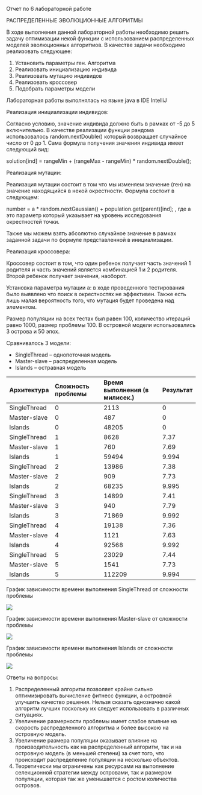 ﻿Отчет по 6 лабораторной работе

РАСПРЕДЕЛЕННЫЕ ЭВОЛЮЦИОННЫЕ АЛГОРИТМЫ

В ходе выполнения данной лабораторной работы необходимо решить задачу оптимизации некой функции с использованием распределенных моделей эволюционных алгоритмов. В качестве задачи необходимо реализовать следующее:

1. Установить параметры ген. Алгоритма 
1. Реализовать инициализацию индивида 
1. Реализовать мутацию индивидов 
1. Реализовать кроссовер 
1. Подобрать параметры модели 

Лабораторная работы выполнялась на языке java в IDE IntelliJ

Реализация инициализации индивидов:

Согласно условию, значение индивида должно быть в рамках от -5 до 5 включительно. В качестве реализации функции рандома использовалось random.nextDouble() который возвращает случайное число от 0 до 1. Сама формула получения значения индивида имеет следующий вид:

solution[ind] = rangeMin + (rangeMax - rangeMin) \* random.nextDouble();

Реализация мутации:

Реализация мутации состоит в том что мы изменяем значение (ген) на значение находящийся в некой окрестности. Формула состоит в следующем:

number = a \* random.nextGaussian() + population.get(parent)[ind]; , где а это параметр который указывает на уровень исследования окрестностей точки. 

Также мы можем взять абсолютно случайное значение в рамках заданной задачи по формуле представленной в инициализации. 

Реализация кроссовера:

Кроссовер состоит в том, что один ребенок получает часть значений 1 родителя и часть значений является комбинацией 1 и 2 родителя. Второй ребенок получает значения, наоборот. 

Установка параметра мутации a: в ходе проведенного тестирования было выявлено что поиск в окрестностях не эффективен.   Также есть лишь малая вероятность того, что мутация будет проведена над элементом. 

Размер популяции на всех тестах был равен 100, количество итераций равно 1000, размер проблемы 100. В островной модели использовались 3 острова и 50 эпох. 

Сравнивалось 3 модели:

- SingleThread – однопоточная модель 
- Master-slave – распределенная модель 
- Islands – остравная модель

|Архитектура|Сложность проблемы|Время выполнения (в милисек.)|Результат|
| :- | :- | :- | :- |
|SingleThread|0|2113|0|
|Master-slave|0|487|0|
|Islands|0|48205|0|
|SingleThread|1|8628|7\.37|
|Master-slave|1|760|7\.69|
|Islands|1|59494|9\.994|
|SingleThread|2|13986|7\.38|
|Master-slave|2|909|7\.73|
|Islands|2|68235|9\.995|
|SingleThread|3|14899|7\.41|
|Master-slave|3|940|7\.79|
|Islands|3|71869|9\.992|
|SingleThread|4|19138|7\.36|
|Master-slave|4|1121|7\.63|
|Islands|4|92568|9\.992|
|SingleThread|5|23029|7\.44|
|Master-slave|5|1541|7\.73|
|Islands|5|112209|9\.994|

График зависимости времени выполнения SingleThread от сложности проблемы

![](Aspose.Words.97b7b464-942a-4aaa-aebf-d5362d36d694.001.png)










График зависимости времени выполнения Master-slave от сложности проблемы

![](Aspose.Words.97b7b464-942a-4aaa-aebf-d5362d36d694.002.png)

График зависимости времени выполнения Islands от сложности проблемы

![](Aspose.Words.97b7b464-942a-4aaa-aebf-d5362d36d694.003.png)

Ответы на вопросы:

1. Распределенный алгоритм позволяет крайне сильно оптимизировать вычисление фитнесс функции, а островной улучшить качество решения. Нельзя сказать однозначно какой алгоритм лучших поскольку их следует использовать в различных ситуациях. 
1. Увеличение размерности проблемы имеет слабое влияние на скорость распределенного алгоритма и более высокою на островную модель. 
1. Увеличение размера популяции оказывает влияние на производительность как на распределенный алгоритм, так и на островную модель (в меньшей степени) за счет того, что происходит распределение популяции на несколько объектов.  
1. Теоретически мы ограничены как ресурсами на выполнение селекционной стратегии между островами, так и размером популяции, которая так же уменьшается с ростом количества островов. 
